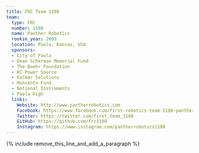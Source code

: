 ```yaml
---
title: FRC Team 1108
team:
  type: FRC
  number: 1108
  name: Panther Robotics
  rookie_year: 2003
  location: Paola, Kansas, USA
  sponsors:
  - City of Paola
  - Dean Scherman Memorial Fund
  - The Baehr Foundation
  - KC Power Source
  - Kalmar Solutions
  - Monsanto Fund
  - National Instruments
  - Paola High
  links:
    Website: http://www.pantherrobotics.com
    Facebook: https://www.facebook.com/first-robotics-team-1108-panther-robotics-130742220315492
    Twitter: https://twitter.com/first_team_1108
    GitHub: https://github.com/frc1108
    Instagram: https://www.instagram.com/pantherrobotics1108
---
```


{% include remove_this_line_and_add_a_paragraph %}